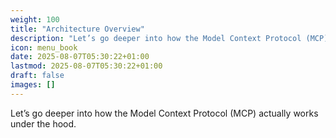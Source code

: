 ```yaml
---
weight: 100
title: "Architecture Overview"
description: "Let’s go deeper into how the Model Context Protocol (MCP) actually works under the hood. "
icon: menu_book
date: 2025-08-07T05:30:22+01:00
lastmod: 2025-08-07T05:30:22+01:00
draft: false
images: []
---
```


Let’s go deeper into how the Model Context Protocol (MCP) actually works under the hood. 